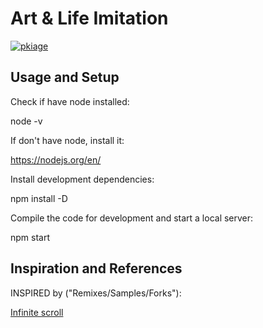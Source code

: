 # Art & Life Imitation

[![pkiage](https://circleci.com/gh/pkiage/art-imitates-life.svg?style=svg)](https://app.circleci.com/pipelines/github/pkiage/art-imitates-life-scroll)

## Usage and Setup

Check if have node installed:

node -v

If don't have node, install it:

https://nodejs.org/en/

Install development dependencies:

npm install -D

Compile the code for development and start a local server:

npm start

## Inspiration and References

INSPIRED by ("Remixes/Samples/Forks"):

[Infinite scroll](https://codepen.io/vincentorback/pen/zxRyzj)

